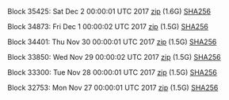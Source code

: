 Block 35425: Sat Dec  2 00:00:01 UTC 2017 [zip](https://transfer.sh/fMTzJ/bootstrap.dat.20171202.zip) (1.6G) [SHA256](https://transfer.sh/sXHCb/sha256.txt)

Block 34873: Fri Dec  1 00:00:02 UTC 2017 [zip](https://transfer.sh/3arax/bootstrap.dat.20171201.zip) (1.5G) [SHA256](https://transfer.sh/mZhJ6/sha256.txt)

Block 34401: Thu Nov 30 00:00:01 UTC 2017 [zip](https://transfer.sh/7Wgys/bootstrap.dat.20171130.zip) (1.5G) [SHA256](https://transfer.sh/LtC3R/sha256.txt)

Block 33850: Wed Nov 29 00:00:02 UTC 2017 [zip](https://transfer.sh/LT1xf/bootstrap.dat.20171129.zip) (1.5G) [SHA256](https://transfer.sh/zvpSa/sha256.txt)

Block 33300: Tue Nov 28 00:00:01 UTC 2017 [zip](https://transfer.sh/QM9S7/bootstrap.dat.20171128.zip) (1.5G) [SHA256](https://transfer.sh/Affkv/sha256.txt)

Block 32753: Mon Nov 27 00:00:01 UTC 2017 [zip](https://transfer.sh/5bHDP/bootstrap.dat.20171127.zip) (1.5G) [SHA256](https://transfer.sh/xjBkg/sha256.txt)
